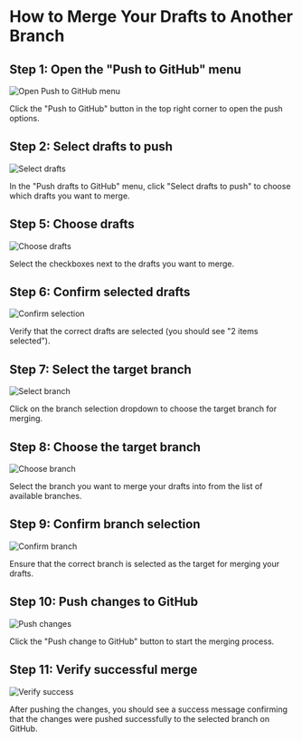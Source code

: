 # How to Merge Your Drafts to Another Branch

##

## Step 1: Open the "Push to GitHub" menu

![Open Push to GitHub menu](/img/merge_your_drafts_to_another_branch/step_3.png)

Click the "Push to GitHub" button in the top right corner to open the push options.

## Step 2: Select drafts to push

![Select drafts](/img/merge_your_drafts_to_another_branch/step_4.png)

In the "Push drafts to GitHub" menu, click "Select drafts to push" to choose which drafts you want to merge.

## Step 5: Choose drafts

![Choose drafts](/img/merge_your_drafts_to_another_branch/step_5.png)

Select the checkboxes next to the drafts you want to merge.

## Step 6: Confirm selected drafts

![Confirm selection](/img/merge_your_drafts_to_another_branch/step_6.png)

Verify that the correct drafts are selected (you should see "2 items selected").

## Step 7: Select the target branch

![Select branch](/img/merge_your_drafts_to_another_branch/step_7.png)

Click on the branch selection dropdown to choose the target branch for merging.

## Step 8: Choose the target branch

![Choose branch](/img/merge_your_drafts_to_another_branch/step_8.png)

Select the branch you want to merge your drafts into from the list of available branches.

## Step 9: Confirm branch selection

![Confirm branch](/img/merge_your_drafts_to_another_branch/step_9.png)

Ensure that the correct branch is selected as the target for merging your drafts.

## Step 10: Push changes to GitHub

![Push changes](/img/merge_your_drafts_to_another_branch/step_11.png)

Click the "Push change to GitHub" button to start the merging process.

## Step 11: Verify successful merge

![Verify success](/img/merge_your_drafts_to_another_branch/step_12.png)

After pushing the changes, you should see a success message confirming that the changes were pushed successfully to the selected branch on GitHub.
